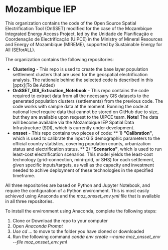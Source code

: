 # Mozambique IEP

This organization contains the code of the Open Source Spatial Electrification Tool (OnSSET) modified for the case of the Mozambique Integrated Energy Access Project, led by the Unidade de Planificação e Coordenação de Electrificação (UIPCE) in the Ministry of Mineral Resources and Energy of Mozambique (MIREME), supported by Sustainable Energy for All (SEforALL).



The organization contains the following repositories:



* **Clustering** - This repo is used to create the base layer population settlement clusters that are used for the geospatial electrification analysis. The rationale behind the selected code is described in this [pptx](To Be Added)
* **OnSSET\_GIS\_Extraction\_Notebook** - This repo contains the code required to extract data from all the necessary GIS datasets to the generated population clusters (settlements) from the previous code. The code works with sample data at the moment. Running the code at national level require data that cannot be stored on GitHub due to size, but they are available upon request to the UIPCE team. **Note!** The data will become available via the Mozambique IEP Spatial Data Infrastructure (SDI), which is currently under development.
* **onsset** - This repo contains two pieces of code:
  ** 1) **"Calibration"**, which is used to calibrate the input GIS demographic parameters to the official country statistics, covering population counts, urbanization status and electrification status.
  ** 2) **"Scenarios"**, which is used to run least-cost electrification scenarios. This model yields the least-cost technology (grid-connection, mini-grid, or SHS) for each settlement, given specific inputs/targets, as well as the capacity and investment needed to achive deployment of these technologies in the specified timeframe.


All three repositories are based on Python and Jupyter Notebook, and require the configuration of a Python environment. This is most easily achieved using Anaconda and the *moz\_onsset\_env.yml* file that is available in all three repositories. 

To install the environment using Anaconda, complete the following steps:

1. Clone or Download the repo to your computer
2. Open *Anaconda Prompt*
3. *Use cd* ... to move to the folder you have cloned or downloaded
4. Run the following command *conda env create --name moz\_onsset\_env --file moz\_onsset\_env.yml*

